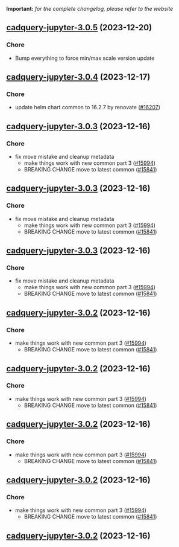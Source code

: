 **Important:**
*for the complete changelog, please refer to the website*




## [cadquery-jupyter-3.0.5](https://github.com/truecharts/charts/compare/cadquery-jupyter-3.0.4...cadquery-jupyter-3.0.5) (2023-12-20)

### Chore

- Bump everything to force min/max scale version update
  
  


## [cadquery-jupyter-3.0.4](https://github.com/truecharts/charts/compare/cadquery-jupyter-3.0.3...cadquery-jupyter-3.0.4) (2023-12-17)

### Chore

- update helm chart common to 16.2.7 by renovate ([#16207](https://github.com/truecharts/charts/issues/16207))
  
  


## [cadquery-jupyter-3.0.3](https://github.com/truecharts/charts/compare/cadquery-jupyter-2.0.12...cadquery-jupyter-3.0.3) (2023-12-16)

### Chore

- fix move mistake and cleanup metadata
  - make things work with new common part 3 ([#15994](https://github.com/truecharts/charts/issues/15994))
  - BREAKING CHANGE move to latest common ([#15841](https://github.com/truecharts/charts/issues/15841))
  
  


## [cadquery-jupyter-3.0.3](https://github.com/truecharts/charts/compare/cadquery-jupyter-2.0.12...cadquery-jupyter-3.0.3) (2023-12-16)

### Chore

- fix move mistake and cleanup metadata
  - make things work with new common part 3 ([#15994](https://github.com/truecharts/charts/issues/15994))
  - BREAKING CHANGE move to latest common ([#15841](https://github.com/truecharts/charts/issues/15841))
  
  


## [cadquery-jupyter-3.0.3](https://github.com/truecharts/charts/compare/cadquery-jupyter-2.0.12...cadquery-jupyter-3.0.3) (2023-12-16)

### Chore

- fix move mistake and cleanup metadata
  - make things work with new common part 3 ([#15994](https://github.com/truecharts/charts/issues/15994))
  - BREAKING CHANGE move to latest common ([#15841](https://github.com/truecharts/charts/issues/15841))
  
  


## [cadquery-jupyter-3.0.2](https://github.com/truecharts/charts/compare/cadquery-jupyter-2.0.12...cadquery-jupyter-3.0.2) (2023-12-16)

### Chore

- make things work with new common part 3 ([#15994](https://github.com/truecharts/charts/issues/15994))
  - BREAKING CHANGE move to latest common ([#15841](https://github.com/truecharts/charts/issues/15841))
  
  


## [cadquery-jupyter-3.0.2](https://github.com/truecharts/charts/compare/cadquery-jupyter-2.0.12...cadquery-jupyter-3.0.2) (2023-12-16)

### Chore

- make things work with new common part 3 ([#15994](https://github.com/truecharts/charts/issues/15994))
  - BREAKING CHANGE move to latest common ([#15841](https://github.com/truecharts/charts/issues/15841))
  
  


## [cadquery-jupyter-3.0.2](https://github.com/truecharts/charts/compare/cadquery-jupyter-2.0.12...cadquery-jupyter-3.0.2) (2023-12-16)

### Chore

- make things work with new common part 3 ([#15994](https://github.com/truecharts/charts/issues/15994))
  - BREAKING CHANGE move to latest common ([#15841](https://github.com/truecharts/charts/issues/15841))
  
  


## [cadquery-jupyter-3.0.2](https://github.com/truecharts/charts/compare/cadquery-jupyter-2.0.12...cadquery-jupyter-3.0.2) (2023-12-16)

### Chore

- make things work with new common part 3 ([#15994](https://github.com/truecharts/charts/issues/15994))
  - BREAKING CHANGE move to latest common ([#15841](https://github.com/truecharts/charts/issues/15841))
  
  


## [cadquery-jupyter-3.0.2](https://github.com/truecharts/charts/compare/cadquery-jupyter-2.0.12...cadquery-jupyter-3.0.2) (2023-12-16)

